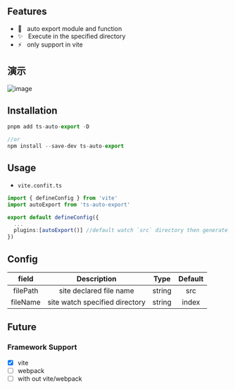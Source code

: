 ## Features
<ul>
 <li>🔧 &nbsp auto export module and function </li>  
 <li>✨ &nbsp Execute in the specified directory</li>  
 <li>⚡️  &nbsp only support in vite</li>
</ul>

## 演示
![image](https://github.com/MrCat33/oss/blob/master/uPic/autoExportExample.gif)

## Installation

```ts
pnpm add ts-auto-export -D  

//or
npm install --save-dev ts-auto-export
```

## Usage

- `vite.confit.ts`  

```ts
import { defineConfig } from 'vite'
import autoExport from 'ts-auto-export'

export default defineConfig({
  ...
  plugins:[autoExport()] //default watch `src` directory then generate index.ts file
})
```

## Config

| field    | Description | Type | Default |
| :-------:| :---------: | :----: | :------: |
| filePath | site declared file name | string | src |
| fileName | site watch specified directory  | string | index |

## Future

### Framework Support 
- [x] vite
- [ ] webpack
- [ ] with out vite/webpack
